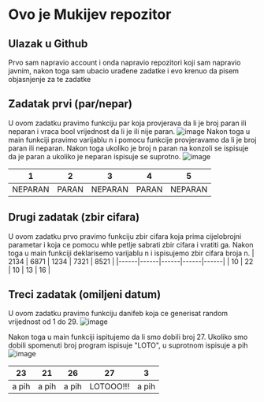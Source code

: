 # Ovo je Mukijev repozitor

## Ulazak u Github
Prvo sam napravio account i onda napravio repozitori koji sam napravio javnim, nakon toga sam ubacio urađene zadatke i evo krenuo da pisem objasnjenje za te zadatke

## Zadatak prvi (par/nepar)
U ovom zadatku pravimo funkciju par koja provjerava da li je broj paran ili neparan i vraca bool vrijednost da li je ili nije paran.
![image](https://github.com/AhmedKale/kaletovbrat/assets/168407775/c0616bdf-a810-4115-a5ae-db4881ecb3df)
Nakon toga u main funkciji pravimo varijablu n i pomocu funkcije provjeravamo da li je broj paran ili neparan.
Nakon toga ukoliko je broj n paran na konzoli se ispisuje da je paran a ukoliko je neparan ispisuje se suprotno.
![image](https://github.com/AhmedKale/kaletovbrat/assets/168407775/707202a5-7950-40c1-8dee-9b8764c091b6)

| 1       | 2     | 3       | 4     | 5       |
|---------|-------|---------|-------|---------|
| NEPARAN | PARAN | NEPARAN | PARAN | NEPARAN |

## Drugi zadatak (zbir cifara)
U ovom zadatku prvo pravimo funkciju zbir cifara koja prima cijelobrojni parametar i koja ce pomocu whle petlje sabrati zbir cifara i vratiti ga. 
Nakon toga u main funkciji deklarisemo varijablu n i ispisujemo zbir cifara broja n.
| 2134 | 6871 | 1234 | 7321 | 8521 |
|------|------|------|------|------|
| 10   | 22   | 10   | 13   | 16   |

## Treci zadatak (omiljeni datum)
U ovom zadatku pravimo funkciju danifeb koja ce generisat random vrijednost od 1 do 29.
![image](https://github.com/AhmedKale/kaletovbrat/assets/168407775/2d7271a6-00ae-4ff2-9690-95dc57b5ca26)

Nakon toga u main funkciji ispitujemo da li smo dobili broj 27. Ukoliko smo dobili spomenuti broj program ispisuje "LOTO", u suprotnom ispisuje a pih
![image](https://github.com/AhmedKale/kaletovbrat/assets/168407775/be505aa0-3a85-4e70-bb15-21c4d9970911)

| 23    | 21    | 26    | 27        | 3     |
|-------|-------|-------|-----------|-------|
| a pih | a pih | a pih | LOTOOO!!! | a pih |
